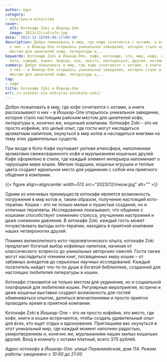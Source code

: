 ```yaml
---
author: egor
category:
- культура-и-искусство
cover:
  alt: Котокафе Zoki в Йошкар-Оле
  image: 2023/12/catcafe.jpg
date: '2023-12-18T09:00:17+00:00'
description: Добро пожаловать в мир, где кофе сочетается с котами, а книги рассказывают
  о них – в Йошкар-Оле открылось уникальное заведение, которое стало настоящим райским
  местом для ценителей кофе, литературы и,...
keywords: Котокафе Zoki в Йошкар-Оле, кафе, котокафе, это, мир, кофе, компании, zoki,
  кото, каждый, кошек, йошкар, оле, просто, насладиться, друзей, котами
summary: Добро пожаловать в мир, где кофе сочетается с котами, а книги рассказывают
  о них – в Йошкар-Оле открылось уникальное заведение, которое стало настоящим райским
  местом для ценителей кофе, литературы и,...
tag:
- кафе
title: Котокафе Zoki в Йошкар-Оле
url: /v-joshkar-ole-otkrylos-kotokafe-zoki/
---
```


Добро пожаловать в мир, где кофе сочетается с котами, а книги рассказывают о них – в Йошкар-Оле открылось уникальное заведение, которое стало настоящим райским местом для ценителей кофе, литературы и, конечно же, кошачьей компании. Котокафе Zoki – это не просто кофейня, это целый опыт, где гости могут насладиться ароматным напитком, окунуться в мир котов и насладиться книгами на тему этих удивительных существ.

При входе в Кото-Кафе окутывает уютная атмосфера, наполненная ароматами свежесваренного кофе и мурлыканием кошачьих друзей. Кафе оформлено в стиле, где каждый элемент интерьера напоминает о чарующем мире кошек. Мягкие подушки, кошачьи игрушки и теплые цвета создают идеальное место для уединения с собой или приятного общения в компании.

{{< figure align=aligncenter width=512 src="2023/12/meow.jpg" alt="" >}}

Одним из ключевых преимуществ котокафе является возможность погружения в мир котов и, таким образом, получение настоящей кото-терапии. Кошки – это не только милые и пушистые создания, но и отличные терапевты. Исследования показывают, что общение с кошками способствует снижению стресса, улучшению настроения и даже снижению давления. В котокафе Zoki  каждый гость может почувствовать выгоды кото-терапии, находясь в приятной компании наших четвероногих друзей.

Помимо великолепного кото-терапевтического опыта, котокафе Zoki предлагает богатый выбор кофейных напитков, начиная от классического эспрессо до уникальных авторских смесей. Гости также могут насладиться чтением книг, посвященных миру кошек – от забавных анекдотов до серьезных научных исследований. Каждый посетитель найдет что-то по душе в богатой библиотеке, созданной для настоящих любителей литературы и кошек.

Котокафе становится не только местом для уединения, но и социальной платформой для любителей кошек. Регулярные мероприятия, встречи и даже кошачьи выставки создают возможность для гостей обмениваться опытом, делиться впечатлениями и просто приятно проводить время в приятной компании.

Котокафе Zoki в Йошкар-Оле – это не просто кофейня, это место, где кофе, книги и кошки встречаются, чтобы создать удивительный опыт для всех, кто ищет отдых и вдохновение. Приглашаем вас окунуться в этот уникальный мир, где каждый момент наполнен радостью, умиротворением и, конечно же, мурлыканием наших милых кошачьих друзей. Вход в комнату с котами платный, всего 370 рублей.

_Адрес котокафе в Йошкар-Оле: улица Первомайская, дом 114._ _Режим работы: ежедневно с 10:00 до 21:00_